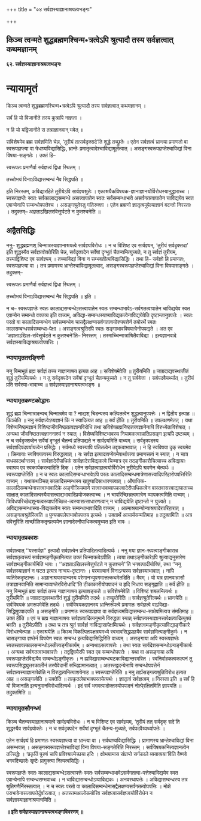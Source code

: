 +++
title = "०४ सर्वज्ञस्याज्ञानाश्रयत्वभङ्गः"

+++


## किञ्च त्वन्मते शुद्धब्रह्मणश्चिन्म•त्रत्वेऽपि श्रुत्यादौ तस्य सर्वज्ञत्वात् कथमज्ञानम्

**६२. सर्वज्ञस्याज्ञानाश्रयत्वभङ्गः**

# **न्यायामृतं**

किञ्च त्वन्मते शुद्धब्रह्मणश्चिन्म•त्रत्वेऽपि श्रुत्यादौ तस्य सर्वज्ञत्वात् कथमज्ञानम् ।

सर्वं हि यो विजानीते तस्य कुत्रापि नाज्ञता ।

न हि यो यद्विजानीते स तत्राज्ञानवान् भवेत् ॥

सविशेषमेव ब्रह्म सर्वज्ञमिति चेन्न, ‘तुरीयं तत्सर्वदृक्सदे’ति शुद्धे तच्छ्रुतेः । एतेन सर्वज्ञत्वं भ्रान्त्या प्रमाणतो वा स्वरूपज्ञप्त्या वा त्रेधाप्यविद्यासिद्धिः, भ्रान्तेः प्रमातृत्वादेश्चाविद्यामूलत्वात् । असङ्गस्वरूपज्ञप्तेश्चाविद्यां विना विषया-सङ्गतेः । उक्तं हि–

स्वरूपतः प्रमाणैर्वा सर्वज्ञत्वं द्विधा स्थितम् ।

तच्चोभयं विनाऽविद्यासम्बन्धं नैव सिद्ध्यति ॥

इति निरस्तम्, अविद्यारहिते तुरीयेऽपि सार्वज्ञ्यश्रुतेः । एकाश्रयैकविषयक-ज्ञानाज्ञानयोर्विरोधस्यानुद्धाराच्च । स्वरूपज्ञप्तेः स्वतः सर्वकालाद्यसम्बन्धे असत्त्वापातेन स्वतः सर्वसम्बन्धाभावे असर्वगतत्वापातेन चाविद्ययेव स्वत एवान्येनापि सम्बन्धोपपत्तेश्च । असङ्गश्रुतेस्तु गतिरुक्ता । एतेन ब्रह्मणो ज्ञातृत्वमुपेत्याज्ञानं वदन्तो निरस्ताः । तदुक्तम्– अज्ञताऽखिलसंवेत्तुर्घटते न कुतश्चनेति ॥

## **अद्वैतसिद्धिः**

ननु– शुद्धब्रह्मणश् चिन्मात्रस्याज्ञानाश्रयत्वे सार्वज्ञ्यविरोधः । न च विशिष्ट एव सार्वज्ञ्यम्, ‘तुरीयं सर्वदृक्सदा’ इति शुद्धस्यैव सर्वज्ञत्वोक्तेरिति चेन्न, सर्वदृक्पदेन सर्वेषां दृग्भूतं चैतन्यमित्युच्यते, न तु सर्वज्ञं तुरीयम्, तस्माद्विशिष्ट एव सार्वज्ञ्यम् । तच्चाविद्यां विना न सम्भवतीत्यविद्यासिद्धिः । तथा हि– सर्वज्ञो हि प्रमाणतः, स्वरूपज्ञप्त्या वा । तत्र प्रमाणस्य भ्रान्तेश्चाविद्यामूलत्वाद्, असङ्गस्वरूपज्ञप्तेश्चाविद्यां विना विषयासङ्गतेः । तदुक्तम्–

स्वरूपतः प्रमाणैर्वा सर्वज्ञत्वं द्विधा स्थितम् ।

तच्चोभयं विनाऽविद्यासम्बन्धं नैव सिद्ध्यति ॥ इति ।

न च– स्वरूपज्ञप्तेः स्वतः कालाद्यसम्बन्धेऽसत्त्वापातेन स्वतः सम्बन्धाभावेऽ-सर्वगतत्वापातेन चाविद्ययेव स्वत एवान्येन सम्बन्धो वक्तव्य इति वाच्यम्, अविद्या-सम्बन्धस्याप्याविद्यकत्वेनाविद्ययेवेति दृष्टान्तानुपपत्तेः । स्वतः परतो वा कालादिसम्बन्धेन सर्वसम्बन्धेन चासद्वैलक्षण्यसर्वगतत्वयोरुपपत्तेर्न तयोरर्थे स्वतः कालसम्बन्धसर्वसम्बन्धा-पेक्षा । असङ्गत्वश्रुतिरपि स्वतः सङ्गाभावविषयत्वेनोपपद्यते । अत एव ‘अज्ञताऽखिल-संवेत्तुर्घटते न कुतश्चने’ति– निरस्तम् । तस्माच्चिन्मात्राश्रितैवाविद्या । इत्यज्ञानवादे सर्वज्ञस्याविद्याश्रयत्वोपपत्तिः ।

### **न्यायामृततरङ्गिणी**

ननु बिम्बभूतं ब्रह्म सर्वज्ञं तच्च नाज्ञानाश्रय इत्यत आह ॥ सविशेषमेवेति ॥ तुरीयमिति ॥ जाग्रदाद्यवस्थातीतं शुद्धं तुरीयमित्यर्थः । न तु सर्वदृक्पदेन सर्वेषां दृग्भूतं चैतन्यमुच्यते । न तु सर्ववेत्ता । सर्वपदवैयर्थ्यात् । तुरीयं प्रति सर्वस्या-भावाच्च ॥ सर्वज्ञस्याज्ञानाश्रयत्वभङ्गः ॥

### **न्यायामृतकण्टकोद्धारः**

शुद्धं ब्रह्म चिन्मात्रादन्यच् चिन्मात्रमेव वा ? नाद्यश् चिदन्यस्य कल्पितत्वेन शुद्धत्वानुपपत्तेः । न द्वितीय इत्याह ॥ किञ्चेति ॥ ननु सर्वज्ञत्वेऽप्यज्ञानं किं न स्यादित्यत आह ॥ सर्वं हीति ॥ तुरीयमिति ॥ उपलक्षणमेतत् । यथा विशेष्यनिष्ठमज्ञानं विशिष्टजीवनिष्ठतत्वज्ञानविरोधि तथा सविशेषब्रह्मनिष्ठतत्त्वज्ञानेनापि विरुध्येताविशेषात् । अन्यथा जीवनिष्ठतत्त्वज्ञाननाश्यं न स्यात् । विशेष्यविशिष्टभावस्य नियामकत्वान्नातिप्रसङ्ग इत्यपि द्रष्टव्यम् । न च सर्वदृक्शब्देन सर्वेषां दृग्भूतं चैतन्यं प्रतिपाद्यते न सार्वज्ञ्यमिति वाच्यम् । सर्वदृक्पदस्य सर्वज्ञादिपदपर्यायत्वेन प्रसिद्धेः । सर्वमध्ये स्वस्यापि पतितत्वेन तद्दृक्त्वाभावात् । न हि स्वविषया दृक् स्वयमेव । क्रियायाः स्वविषयत्वस्य विरुद्धत्वात् । यः सर्वज्ञ इत्यादावप्येवमेवार्थापत्या प्रमाणसत्वं न स्यात् । न चात्र बाधकादर्थान्तरम् । सार्वज्ञादेरौपाधिकं सार्वज्ञादेराविद्यकत्वे चिन्मात्र एव तदङ्गीकारौचित्याच्च अविद्यायाः स्वाश्रय एव स्वकार्यकरत्वादिति दिक् । एतेन सर्वज्ञत्वाज्ञत्वयोर्विरोधेन तुरीयेऽपि श्रवणेन चेत्यर्थः ॥ स्वरूपज्ञप्तेरिति ॥ न च स्वतः कालादिसम्बन्धाभावेऽपि परतः कालादिसम्बन्धमात्रेणासत्त्वादिपरिहारोपपत्तिरिति वाच्यम् । यथाकथञ्चित् कालादिसम्बन्धस्य खपुष्पादिसाधारणत्वात् । औपाधिक-कालादिसम्बन्धेनासत्त्वाभावादिके अङ्गीक्रियमाणे सत्त्वाभावव्यापकत्वादेरौपाधिकत्वेन वास्तवासत्त्वाद्यापाताच्च साक्षात् कालादिसत्वस्यैवासत्त्वाद्यभावादिप्रयोजकत्वाच्च । न चापरिच्छिन्नत्वमात्रेण व्यापकत्वमिति वाच्यम् । त्रिविधपरिच्छेदशून्यत्वरूपापरिच्छिन्न-त्वस्यासत्साधारणत्वान् न चाविद्ययेति दृष्टान्तो न युज्यते । अविद्यासम्बन्धास्या-विद्यकत्वेन स्वतः सम्बन्धाभावादिति वाच्यम् । आत्माश्रयान्योन्याश्रयादेरपरिहारात् ॥ असङ्गत्वश्रुतेस्त्विति ॥ पुण्यपापलेपाभावोपपत्तय इत्यर्थः । उक्तार्थे आचार्यसम्मतिमाह ॥ तदुक्तमिति ॥ अत्र संवेत्तुरिति ताच्छीलिकतृन्प्रत्ययेन ज्ञानादेरनौपाधिकत्वमुच्यत इति भावः ।

### **न्यायामृतप्रकाशः**

सर्वज्ञत्वात् ‘‘यस्सर्वज्ञ’’ इत्यादौ सर्वज्ञत्वेन प्रतिपादितत्वादित्यर्थः । ननु मया ज्ञान-रूपत्वाङ्गीकारान्न सर्वज्ञातृत्वरूपं सार्वज्ञमङ्गीकृतमित्यत उक्तं चिन्मात्रत्वेऽपीति । त्वया तथाऽङ्गीकारेऽपि श्रुत्याद्यनुसारेण सार्वज्ञमङ्गीकार्यमिति भावः । ‘‘अज्ञताऽखिलसंवेत्तुर्घटते न कुतश्चने’’ति भगवत्पादीयोक्तिं, तथा ‘‘ननु सर्वज्ञस्याज्ञानं न घटत इत्यत्र नान्वय-दृष्टान्तः । परमात्मानं विनाऽन्यस्य सर्वज्ञस्याभावात् । नापि व्यतिरेकदृष्टान्तः । अज्ञानाश्रयस्यान्यस्य परेणानभ्युपगमात्तत्कथमेतदिति । मैवम् । यो यत्र ज्ञानवान्नासौ तत्राज्ञानवानिति सामान्यव्याप्तेरविरोधादि’’ति टीकाकारीयोपपादनं च हृदि निधाय सङ्गृह्णाति ॥ सर्वं हीति ॥ ननु बिम्बभूतं ब्रह्म सर्वज्ञं तच्च नाज्ञानाश्रय इत्याशङ्कते ॥ सविशेषमेवेति ॥ विशिष्टं शबलमित्यर्थः ॥ तुरीयमिति ॥ जाग्रदाद्यवस्थातीतं शुद्धं तुरीयमिति तदर्थः ॥ तच्छ्रुतेरिति ॥ सार्वज्ञश्रुतेरित्यर्थः ॥ भ्रान्त्येति ॥ सर्वविषयकं भ्रमरूपमेवेति तदर्थः । सर्वविषयकज्ञानस्य भ्रान्तिरूपत्वे प्रमाणतः सर्वज्ञत्वे वाऽविद्या-सिद्धिमुपपादयति ॥ असङ्गेति ॥ प्रमाणतः स्वरूपप्रज्ञया वा सर्वज्ञत्वमविद्यासम्बन्ध-साक्षेपमित्यत्र संमतिमाह ॥ उक्तं हीति ॥ एवं च ब्रह्म नाज्ञानाश्रयः सर्वज्ञत्वादित्यनुमाने विरुद्धता स्यात् सर्वज्ञत्वस्याज्ञानसापेक्षत्वादित्युक्तं भवति ॥ तुरीयेऽपीति ॥ तथा च तत्र श्रुतं सार्वज्ञं नाविद्यासापेक्षमित्यर्थः । सर्वज्ञत्वमङ्गीकृत्याविद्याङ्गीकारे विरोधश्चेत्याह ॥ एकाश्रयेति ॥ किञ्च विकल्पितपक्षत्रयमध्ये स्वभावसिद्धप्रज्ञयैव सार्वज्ञमित्यङ्गीकुर्मः । न चासङ्गाया ज्ञप्तेर्न विषयेण स्वतः सम्बन्ध इत्यविद्यासिद्धिरिति वाच्यम् । असङ्गाया अपि स्वरूपज्ञप्तेः स्वतस्तावत्कालसम्बन्धोऽस्तीत्यङ्गीकार्यम् । अन्यथाऽसत्वापत्तेः । तथा स्वतः सार्वदेशसम्बन्धोऽप्यङ्गीकार्यः । अन्यथा सर्वगतत्वाभावापत्तेः । तद्वद्विषयैरपि स्वत एव सम्बन्धोपपत्तेः । यथा वा असङ्गाया अपि स्वरूपज्ञप्तेरविद्ययैव सम्बन्धोऽङ्गीकृतः । न ह्यविद्यासम्बन्धघटकाविद्यान्तरमस्ति । स्वनिर्वाहकत्वकल्पनं तु स्वरूपसिद्ध्युत्तरकालीनं तस्यैवेदानीं सन्दिह्यमानत्वात् । अतस्तद्वदन्येनापि सम्बन्धोपपत्तेर्न सर्वज्ञत्वस्याज्ञानापेक्षेति न विरुद्धत्वमित्याशयेनाह ॥ स्वरूपज्ञप्तेरिति ॥ ननु तर्ह्यसङ्गत्वश्रुतिविरोध इत्यत आह ॥ असङ्गत्वेति ॥ उक्तेति ॥ तत्कृतलेपाभावपरतयेत्यर्थः । ज्ञातृत्वं सर्वज्ञत्वम् ॥ निरस्ता इति ॥ सर्वं हि यो विजानाति इत्यनुमानविरोधादित्यर्थः । इदं सर्वं भगवत्पादोक्तस्योपपादनं नोत्पे्रक्षितमिति ज्ञापयति ॥ तदुक्तमिति ॥

### **न्यायामृतसौगन्ध्यं**

किञ्च चैतन्यस्याज्ञानाश्रयत्वे सार्वज्ञ्यविरोधः । न च विशिष्ट एव सार्वज्ञ्यम्, ‘तुरीयं तत् सर्वदृक् सदे’ति शुद्धस्यैव सार्वज्ञ्योक्तेः । न च सर्वदृक्पदेन सर्वेषां दृग्भूतं चैतन्य-मुच्यते, सर्वपदवैय्यर्थ्यापत्तेः ।

एतेन सार्वज्ञ्यं हि प्रमाणतः स्वरूपज्ञप्त्या वा भ्रान्त्या वा । सर्वथाप्यविद्यासिद्धिः । प्रामाणस्य भ्रान्तेश्चाविद्यां विना असम्भवात् । असङ्गस्वरूपज्ञप्तेश्चाविद्यां विना विषया-सङ्गतेरिति निरस्तम् । सर्वविषयकनित्यज्ञानत्वेन तत्सिद्धेः । ‘प्रकृतिं पुरुषं चापि प्रविश्यात्मेच्छया हरिः । क्षोभयामास संप्राप्ते सर्गकाले व्ययाव्यया’विति वैष्णवे भगवदिच्छादेः सृष्टेः प्रागुक्त्या नित्यत्वसिद्धिः ।

स्वरूपज्ञप्तेः स्वतः कालाद्यसम्बन्धेऽसत्वापत्तेः स्वतः सर्वसम्बन्धाभावेऽसर्वगतत्वा-पत्तेश्चाविद्ययेव स्वत एवान्येनापि सम्बन्धसम्भवाच्च । न चाविद्यासम्बन्धोऽप्याविद्यकः । अनवस्थापत्तेः । अविद्यासम्बन्धस्य तत्र श्रुतिगणैर्निरस्तत्वात् । न च स्वतः परतो वा कालादिसम्बन्धेनासद्वैलक्षण्यसर्वगतत्वोपपत्तिः । मोक्षे पराभावेनासत्वापत्तेर्दुर्वारत्वात् । अतस्तमआलोकयोरिव सर्वज्ञत्वासर्वज्ञत्वयोर्विरोधेन न सर्वज्ञास्याज्ञानाश्रयत्वमिति ।

**॥ इति सर्वज्ञस्याज्ञानाश्रयत्वभङ्गविवरणम् ॥**

